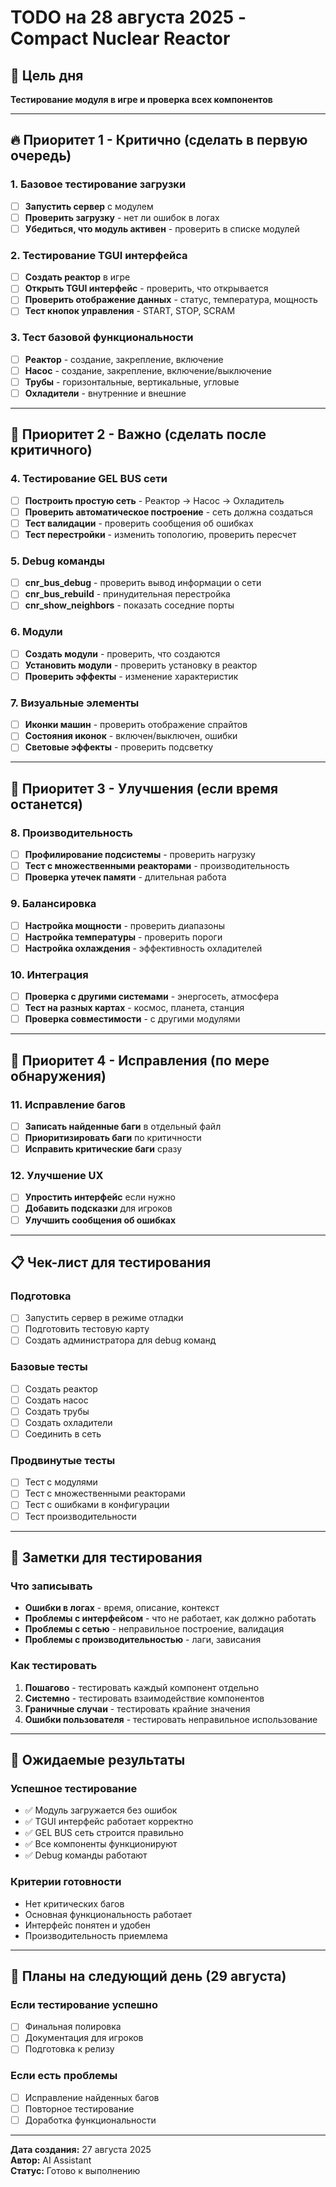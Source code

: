 # TODO на 28 августа 2025 - Compact Nuclear Reactor

## 🎯 Цель дня
**Тестирование модуля в игре и проверка всех компонентов**

---

## 🔥 Приоритет 1 - Критично (сделать в первую очередь)

### 1. Базовое тестирование загрузки
- [ ] **Запустить сервер** с модулем
- [ ] **Проверить загрузку** - нет ли ошибок в логах
- [ ] **Убедиться, что модуль активен** - проверить в списке модулей

### 2. Тестирование TGUI интерфейса
- [ ] **Создать реактор** в игре
- [ ] **Открыть TGUI интерфейс** - проверить, что открывается
- [ ] **Проверить отображение данных** - статус, температура, мощность
- [ ] **Тест кнопок управления** - START, STOP, SCRAM

### 3. Тест базовой функциональности
- [ ] **Реактор** - создание, закрепление, включение
- [ ] **Насос** - создание, закрепление, включение/выключение
- [ ] **Трубы** - горизонтальные, вертикальные, угловые
- [ ] **Охладители** - внутренние и внешние

---

## 🎯 Приоритет 2 - Важно (сделать после критичного)

### 4. Тестирование GEL BUS сети
- [ ] **Построить простую сеть** - Реактор → Насос → Охладитель
- [ ] **Проверить автоматическое построение** - сеть должна создаться
- [ ] **Тест валидации** - проверить сообщения об ошибках
- [ ] **Тест перестройки** - изменить топологию, проверить пересчет

### 5. Debug команды
- [ ] **cnr_bus_debug** - проверить вывод информации о сети
- [ ] **cnr_bus_rebuild** - принудительная перестройка
- [ ] **cnr_show_neighbors** - показать соседние порты

### 6. Модули
- [ ] **Создать модули** - проверить, что создаются
- [ ] **Установить модули** - проверить установку в реактор
- [ ] **Проверить эффекты** - изменение характеристик

### 7. Визуальные элементы
- [ ] **Иконки машин** - проверить отображение спрайтов
- [ ] **Состояния иконок** - включен/выключен, ошибки
- [ ] **Световые эффекты** - проверить подсветку

---

## 🔧 Приоритет 3 - Улучшения (если время останется)

### 8. Производительность
- [ ] **Профилирование подсистемы** - проверить нагрузку
- [ ] **Тест с множественными реакторами** - производительность
- [ ] **Проверка утечек памяти** - длительная работа

### 9. Балансировка
- [ ] **Настройка мощности** - проверить диапазоны
- [ ] **Настройка температуры** - проверить пороги
- [ ] **Настройка охлаждения** - эффективность охладителей

### 10. Интеграция
- [ ] **Проверка с другими системами** - энергосеть, атмосфера
- [ ] **Тест на разных картах** - космос, планета, станция
- [ ] **Проверка совместимости** - с другими модулями

---

## 🐛 Приоритет 4 - Исправления (по мере обнаружения)

### 11. Исправление багов
- [ ] **Записать найденные баги** в отдельный файл
- [ ] **Приоритизировать баги** по критичности
- [ ] **Исправить критические баги** сразу

### 12. Улучшение UX
- [ ] **Упростить интерфейс** если нужно
- [ ] **Добавить подсказки** для игроков
- [ ] **Улучшить сообщения об ошибках**

---

## 📋 Чек-лист для тестирования

### Подготовка
- [ ] Запустить сервер в режиме отладки
- [ ] Подготовить тестовую карту
- [ ] Создать администратора для debug команд

### Базовые тесты
- [ ] Создать реактор
- [ ] Создать насос
- [ ] Создать трубы
- [ ] Создать охладители
- [ ] Соединить в сеть

### Продвинутые тесты
- [ ] Тест с модулями
- [ ] Тест с множественными реакторами
- [ ] Тест с ошибками в конфигурации
- [ ] Тест производительности

---

## 📝 Заметки для тестирования

### Что записывать
- **Ошибки в логах** - время, описание, контекст
- **Проблемы с интерфейсом** - что не работает, как должно работать
- **Проблемы с сетью** - неправильное построение, валидация
- **Проблемы с производительностью** - лаги, зависания

### Как тестировать
1. **Пошагово** - тестировать каждый компонент отдельно
2. **Системно** - тестировать взаимодействие компонентов
3. **Граничные случаи** - тестировать крайние значения
4. **Ошибки пользователя** - тестировать неправильное использование

---

## 🎯 Ожидаемые результаты

### Успешное тестирование
- ✅ Модуль загружается без ошибок
- ✅ TGUI интерфейс работает корректно
- ✅ GEL BUS сеть строится правильно
- ✅ Все компоненты функционируют
- ✅ Debug команды работают

### Критерии готовности
- Нет критических багов
- Основная функциональность работает
- Интерфейс понятен и удобен
- Производительность приемлема

---

## 🔮 Планы на следующий день (29 августа)

### Если тестирование успешно
- [ ] Финальная полировка
- [ ] Документация для игроков
- [ ] Подготовка к релизу

### Если есть проблемы
- [ ] Исправление найденных багов
- [ ] Повторное тестирование
- [ ] Доработка функциональности

---

**Дата создания:** 27 августа 2025  
**Автор:** AI Assistant  
**Статус:** Готово к выполнению
